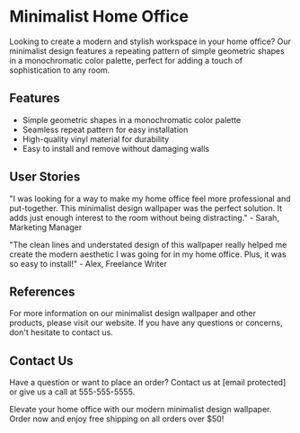 <!--font:Dancing Script-->

# Minimalist Home Office

<!--font:Barlow Condensed-->

Looking to create a modern and stylish workspace in your home office? Our minimalist design features a repeating pattern of simple geometric shapes in a monochromatic color palette, perfect for adding a touch of sophistication to any room.

## Features

-   Simple geometric shapes in a monochromatic color palette
-   Seamless repeat pattern for easy installation
-   High-quality vinyl material for durability
-   Easy to install and remove without damaging walls

## User Stories

"I was looking for a way to make my home office feel more professional and put-together. This minimalist design wallpaper was the perfect solution. It adds just enough interest to the room without being distracting." - Sarah, Marketing Manager

"The clean lines and understated design of this wallpaper really helped me create the modern aesthetic I was going for in my home office. Plus, it was so easy to install!" - Alex, Freelance Writer

## References

For more information on our minimalist design wallpaper and other products, please visit our website. If you have any questions or concerns, don't hesitate to contact us.

## Contact Us

Have a question or want to place an order? Contact us at [email protected] or give us a call at 555-555-5555.

Elevate your home office with our modern minimalist design wallpaper. Order now and enjoy free shipping on all orders over $50!

<!--

Write me content for website with wallpaper which alt text is:

"A wallpaper with a repeating pattern of simple geometric shapes, in a monochromatic color palette such as grey or blue."

The name/title of the page should not be 1:1 copy of the alt text but rather a real content of the website which is using this wallpaper.

- Use markdown format
- Start with heading
- Heading should be short and concise
- The content should look like a real website
- The website should not be about the wallpaper, wallpaper is just a related background
- Heading should be contain work "wallpaper" or "background"
- Include real sections like references, contact, user stories, etc. use things relevant to the page purpose.
- Feel free to use structure like headings, bullets, numbering, blockquotes, paragraphs, horizontal lines, etc.
- You can use formatting like bold or _italic_
- You can include UTF-8 emojis
- Links should be only #hash anchors (and you can refer to the document itself)
- Do not include images


---


# Modern Minimalist Wallpaper for Your Home Office

Looking to spruce up your home office with a modern touch? Our wallpaper with a repeating pattern of simple geometric shapes in a monochromatic color palette is the perfect solution. The clean lines and understated design will add a touch of sophistication to any workspace.

## Features
- Simple geometric shapes in a monochromatic color palette
- Repeat pattern for seamless installation
- High-quality vinyl material for durability
- Easy to install and remove without damaging walls

## User Stories
"I was looking for a way to make my home office feel more professional, and this wallpaper did just that. The simple yet stylish design creates a calming atmosphere, which helps me stay focused throughout the day." - Jane, Freelance Writer

"I love how easy it was to install this wallpaper. It took me less than an hour to transform my boring home office into a stylish workspace. The high-quality vinyl material also makes it easy to clean and maintain." - Mark, Graphic Designer

## References
For more information on our wallpaper and other products, please visit our website. If you have any questions or concerns, don't hesitate to contact us.

## Contact Us
Have a question or want to place an order? Contact us at [email protected] or give us a call at 555-555-5555.

Transform your home office into a stylish and modern workspace with our minimalist wallpaper. Order now and enjoy free shipping on all orders over $50!


---


Heading should not include word "wallpaper". The website should not be about the wallpaper itself, wallpaper is just a related background, rewrite whole content.


---


# Elevate Your Home Office with Modern Minimalist Design

Looking to create a modern and stylish workspace in your home office? Our minimalist design features a repeating pattern of simple geometric shapes in a monochromatic color palette, perfect for adding a touch of sophistication to any room.

## Features
- Simple geometric shapes in a monochromatic color palette
- Seamless repeat pattern for easy installation
- High-quality vinyl material for durability
- Easy to install and remove without damaging walls

## User Stories
"I was looking for a way to make my home office feel more professional and put-together. This minimalist design wallpaper was the perfect solution. It adds just enough interest to the room without being distracting." - Sarah, Marketing Manager

"The clean lines and understated design of this wallpaper really helped me create the modern aesthetic I was going for in my home office. Plus, it was so easy to install!" - Alex, Freelance Writer

## References
For more information on our minimalist design wallpaper and other products, please visit our website. If you have any questions or concerns, don't hesitate to contact us.

## Contact Us
Have a question or want to place an order? Contact us at [email protected] or give us a call at 555-555-5555.

Elevate your home office with our modern minimalist design wallpaper. Order now and enjoy free shipping on all orders over $50!

-->
